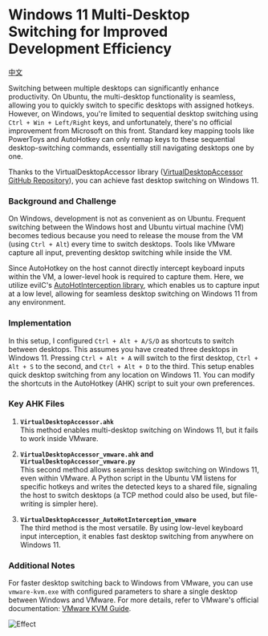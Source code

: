 # Windows 11 Multi-Desktop Switching for Improved Development Efficiency
[中文](./readme_cn.md)

Switching between multiple desktops can significantly enhance productivity. On Ubuntu, the multi-desktop functionality is seamless, allowing you to quickly switch to specific desktops with assigned hotkeys. However, on Windows, you're limited to sequential desktop switching using `Ctrl + Win + Left/Right` keys, and unfortunately, there's no official improvement from Microsoft on this front. Standard key mapping tools like PowerToys and AutoHotkey can only remap keys to these sequential desktop-switching commands, essentially still navigating desktops one by one.

Thanks to the VirtualDesktopAccessor library ([VirtualDesktopAccessor GitHub Repository](https://github.com/Ciantic/VirtualDesktopAccessor/releases/)), you can achieve fast desktop switching on Windows 11.

### Background and Challenge

On Windows, development is not as convenient as on Ubuntu. Frequent switching between the Windows host and Ubuntu virtual machine (VM) becomes tedious because you need to release the mouse from the VM (using `Ctrl + Alt`) every time to switch desktops. Tools like VMware capture all input, preventing desktop switching while inside the VM.

Since AutoHotkey on the host cannot directly intercept keyboard inputs within the VM, a lower-level hook is required to capture them. Here, we utilize evilC's [AutoHotInterception library](https://github.com/evilC/AutoHotInterception?tab=readme-ov-file), which enables us to capture input at a low level, allowing for seamless desktop switching on Windows 11 from any environment.

### Implementation

In this setup, I configured `Ctrl + Alt + A/S/D` as shortcuts to switch between desktops. This assumes you have created three desktops in Windows 11. Pressing `Ctrl + Alt + A` will switch to the first desktop, `Ctrl + Alt + S` to the second, and `Ctrl + Alt + D` to the third. This setup enables quick desktop switching from any location on Windows 11. You can modify the shortcuts in the AutoHotkey (AHK) script to suit your own preferences.

### Key AHK Files

1. **`VirtualDesktopAccessor.ahk`**  
   This method enables multi-desktop switching on Windows 11, but it fails to work inside VMware.

2. **`VirtualDesktopAccessor_vmware.ahk` and `VirtualDesktopAccessor_vmware.py`**  
   This second method allows seamless desktop switching on Windows 11, even within VMware. A Python script in the Ubuntu VM listens for specific hotkeys and writes the detected keys to a shared file, signaling the host to switch desktops (a TCP method could also be used, but file-writing is simpler here).

3. **`VirtualDesktopAccessor_AutoHotInterception_vmware`**  
   The third method is the most versatile. By using low-level keyboard input interception, it enables fast desktop switching from anywhere on Windows 11.

### Additional Notes

For faster desktop switching back to Windows from VMware, you can use `vmware-kvm.exe` with configured parameters to share a single desktop between Windows and VMware. For more details, refer to VMware's official documentation: [VMware KVM Guide](https://docs.vmware.com/en/VMware-Workstation-Pro/15.0/vmware-kvm.pdf).

![Effect](result.gif)
